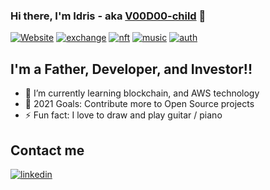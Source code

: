 ### Hi there, I'm Idris - aka [V00D00-child][website] 👋

[![Website](https://img.shields.io/website?label=idrisbowman.com&style=for-the-badge&url=https%3A%2F%2Fcodestackr.com)](https://idrisbowman.com)
[![exchange](https://img.shields.io/website?label=decentralized-exchange-live&style=for-the-badge&url=https%3A%2F%2Fcodestackr.com)](https://exchange.idrisbowman.com)
[![nft](https://img.shields.io/website?label=nft-art-gallery-live&style=for-the-badge&url=https%3A%2F%2Fcodestackr.com)](https://nft.idrisbowman.com)
[![music](https://img.shields.io/website?label=music-cheat-sheet-live&style=for-the-badge&url=https%3A%2F%2Fcodestackr.com)](https://music.idrisbowman.com)
[![auth](https://img.shields.io/website?label=blockchain-signature-verification-live&style=for-the-badge&url=https%3A%2F%2Fcodestackr.com)](https://auth.idrisbowman.com)


## I'm a Father, Developer, and Investor!!

- 🌱 I’m currently learning blockchain, and AWS technology
- 🥅 2021 Goals: Contribute more to Open Source projects
- ⚡ Fun fact: I love to draw and play guitar / piano

## Contact me
[![linkedin](https://img.shields.io/badge/linkedin-connect-green)](https://www.linkedin.com/in/idris-bowman)

[website]: https://idrisbowman.com
[exchange]: https://exchange.idrisbowman.com
[nft]: https://nft.idrisbowman.com
[linkedin]: https://www.linkedin.com/in/idris-bowman
[music]: https://music.idrisbowman.com
[auth]: https://music.idrisbowman.com


